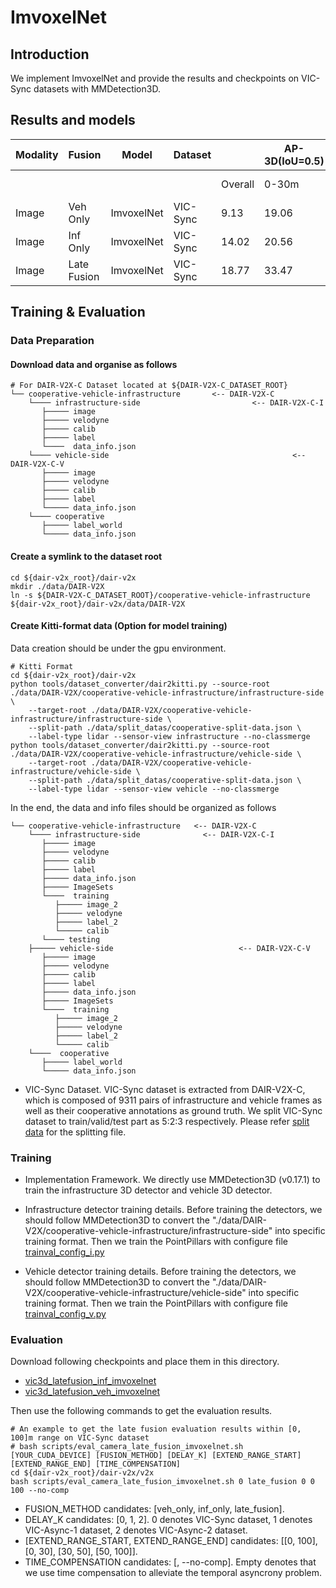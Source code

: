 # ImvoxelNet

## Introduction

We implement ImvoxelNet and provide the results and checkpoints on VIC-Sync datasets with MMDetection3D.

## Results and models

| Modality | Fusion      | Model      | Dataset  |         | AP-3D(IoU=0.5) |        |         |         | AP-BEV(IoU=0.5) |        |         | AB(Byte)    | Download                                                     |
| -------- | ----------- | ---------- | -------- | ------- | ------------- | ------ | ------- | ------- | --------------- | ------ | ------- | ------ | ------------------------------------------------------------ |
|          |             |            |          | Overall | 0-30m         | 30-50m | 50-100m | Overall | 0-30m           | 30-50m | 50-100m |   |                                                              |
| Image    | Veh Only   | ImvoxelNet | VIC-Sync |  9.13   | 19.06         | 5.23  | 0.41   | 10.96   | 21.93           | 7.28  | 0.78   | 0      | [model_v](https://drive.google.com/file/d/1dNupazp9t2D6mN8cs1ER8zuf3j9ZHNd6/view?usp=sharing) |
| Image    | Inf Only   | ImvoxelNet | VIC-Sync | 14.02   | 20.56         | 8.89  | 10.57   | 22.10   | 27.33           | 17.45  | 18.92   | 309.38 | [model_i](https://drive.google.com/file/d/1F0QSlsGQhtMd3Q66CcXgQJKZptERYhhk/view?usp=sharing) |
| Image    | Late Fusion | ImvoxelNet | VIC-Sync | 18.77   | 33.47         | 9.43  | 8.62    | 24.85   | 39.49           | 14.68  | 14.96   | 309.38 |        |

## Training & Evaluation

### Data Preparation
#### Download data and organise as follows
```
# For DAIR-V2X-C Dataset located at ${DAIR-V2X-C_DATASET_ROOT}
└── cooperative-vehicle-infrastructure       <-- DAIR-V2X-C
    └──── infrastructure-side                         <-- DAIR-V2X-C-I   
       ├───── image
       ├───── velodyne
       ├───── calib
       ├───── label    
       └────  data_info.json    
    └──── vehicle-side                                         <-- DAIR-V2X-C-V  
       ├───── image
       ├───── velodyne
       ├───── calib
       ├───── label
       └───── data_info.json
    └──── cooperative 
       ├───── label_world
       └───── data_info.json              
```

#### Create a symlink to the dataset root
```
cd ${dair-v2x_root}/dair-v2x
mkdir ./data/DAIR-V2X
ln -s ${DAIR-V2X-C_DATASET_ROOT}/cooperative-vehicle-infrastructure ${dair-v2x_root}/dair-v2x/data/DAIR-V2X
```

#### Create Kitti-format data (Option for model training)

Data creation should be under the gpu environment.
```commandline
# Kitti Format
cd ${dair-v2x_root}/dair-v2x
python tools/dataset_converter/dair2kitti.py --source-root ./data/DAIR-V2X/cooperative-vehicle-infrastructure/infrastructure-side \
    --target-root ./data/DAIR-V2X/cooperative-vehicle-infrastructure/infrastructure-side \
    --split-path ./data/split_datas/cooperative-split-data.json \
    --label-type lidar --sensor-view infrastructure --no-classmerge
python tools/dataset_converter/dair2kitti.py --source-root ./data/DAIR-V2X/cooperative-vehicle-infrastructure/vehicle-side \
    --target-root ./data/DAIR-V2X/cooperative-vehicle-infrastructure/vehicle-side \
    --split-path ./data/split_datas/cooperative-split-data.json \
    --label-type lidar --sensor-view vehicle --no-classmerge
```
In the end, the data and info files should be organized as follows
```
└── cooperative-vehicle-infrastructure   <-- DAIR-V2X-C
    └──── infrastructure-side              <-- DAIR-V2X-C-I
       ├───── image
       ├───── velodyne
       ├───── calib
       ├───── label
       ├───── data_info.json
       ├───── ImageSets
       └────  training
          ├───── image_2
          ├───── velodyne
          ├───── label_2
          └───── calib
       └──── testing   
    ├───── vehicle-side                            <-- DAIR-V2X-C-V  
       ├───── image
       ├───── velodyne
       ├───── calib
       ├───── label
       ├───── data_info.json
       ├───── ImageSets
       └────  training
          ├───── image_2
          ├───── velodyne
          ├───── label_2
          └───── calib
    └────  cooperative 
       ├───── label_world
       └───── data_info.json
```

* VIC-Sync Dataset. VIC-Sync dataset is extracted from DAIR-V2X-C, which is composed of 9311 pairs of infrastructure and vehicle frames as well as their cooperative annotations as ground truth.
  We split VIC-Sync dataset to train/valid/test part as 5:2:3 respectively. 
  Please refer [split data](../../../data/split_datas/cooperative-split-data.json) for the splitting file.


### Training
* Implementation Framework. 
  We directly use MMDetection3D (v0.17.1) to train the infrastructure 3D detector and vehicle 3D detector.
* Infrastructure detector training details. 
  Before training the detectors, we should follow MMDetection3D to convert the "./data/DAIR-V2X/cooperative-vehicle-infrastructure/infrastructure-side" into specific training format.
  Then we train the PointPillars with configure file [trainval_config_i.py](./trainval_config_i.py)
  
* Vehicle detector training details. 
  Before training the detectors, we should follow MMDetection3D to convert the "./data/DAIR-V2X/cooperative-vehicle-infrastructure/vehicle-side" into specific training format.
  Then we train the PointPillars with configure file [trainval_config_v.py](./trainval_config_v.py)
  
### Evaluation

Download following checkpoints and place them in this directory.
* [vic3d_latefusion_inf_imvoxelnet](https://drive.google.com/file/d/1F0QSlsGQhtMd3Q66CcXgQJKZptERYhhk/view?usp=sharing)
* [vic3d_latefusion_veh_imvoxelnet](https://drive.google.com/file/d/1dNupazp9t2D6mN8cs1ER8zuf3j9ZHNd6/view?usp=sharing)    

Then use the following commands to get the evaluation results.
```
# An example to get the late fusion evaluation results within [0, 100]m range on VIC-Sync dataset
# bash scripts/eval_camera_late_fusion_imvoxelnet.sh [YOUR_CUDA_DEVICE] [FUSION_METHOD] [DELAY_K] [EXTEND_RANGE_START] [EXTEND_RANGE_END] [TIME_COMPENSATION]
cd ${dair-v2x_root}/dair-v2x/v2x
bash scripts/eval_camera_late_fusion_imvoxelnet.sh 0 late_fusion 0 0 100 --no-comp
```
* FUSION_METHOD candidates: [veh_only, inf_only, late_fusion].
* DELAY_K candidates: [0, 1, 2]. 0 denotes VIC-Sync dataset, 1 denotes VIC-Async-1 dataset, 
  2 denotes VIC-Async-2 dataset.
* [EXTEND_RANGE_START, EXTEND_RANGE_END] candidates: [[0, 100], [0, 30], [30, 50], [50, 100]].
* TIME_COMPENSATION candidates: [, --no-comp]. Empty denotes that we use time compensation to alleviate the temporal asyncrony problem.